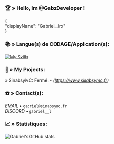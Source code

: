 
### 🏆​ » Hello, Im @GabzDeveloper !

{  
"displayName": "Gabriel__lrx"  
} 

### 📚​ » Langue(s) de CODAGE/Application(s):

[![My Skills](https://skillicons.dev/icons?i=java,gitlab,html,mysql,pr&theme=light)](https://skillicons.dev)

### 📍​ » My Projects:

» SinabsyMC: Fermé. - *(https://www.sinabsymc.fr)*  


### ☎️​ » Contact(s):

*EMAIL* • `gabriel@sinabsymc.fr`  
*DISCORD* • `gabriel__l`

### 📈​ » Statistiques: 

![Gabriel's GitHub stats](https://github-readme-stats.vercel.app/api?username=GabzDeveloper&show_icons=true&theme=radical)
